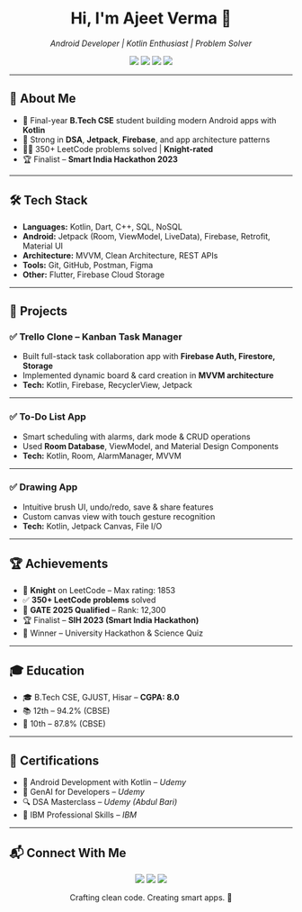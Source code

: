 <h1 align="center">Hi, I'm Ajeet Verma 👋</h1>
<p align="center"><i>Android Developer | Kotlin Enthusiast | Problem Solver</i></p>

<p align="center">
  <img src="https://img.shields.io/badge/Kotlin-0095D5?style=for-the-badge&logo=kotlin&logoColor=white" />
  <img src="https://img.shields.io/badge/Flutter-02569B?style=for-the-badge&logo=flutter&logoColor=white" />
  <img src="https://img.shields.io/badge/C++-00599C?style=for-the-badge&logo=c%2B%2B&logoColor=white" />
  <img src="https://img.shields.io/badge/Firebase-ffca28?style=for-the-badge&logo=firebase&logoColor=black" />
</p>

---

## 🚀 About Me

- 📱 Final-year **B.Tech CSE** student building modern Android apps with **Kotlin**  
- 🧠 Strong in **DSA**, **Jetpack**, **Firebase**, and app architecture patterns  
- 👨‍💻 350+ LeetCode problems solved | **Knight-rated**  
- 🏆 Finalist – **Smart India Hackathon 2023**

---

## 🛠️ Tech Stack

- **Languages:** Kotlin, Dart, C++, SQL, NoSQL  
- **Android:** Jetpack (Room, ViewModel, LiveData), Firebase, Retrofit, Material UI  
- **Architecture:** MVVM, Clean Architecture, REST APIs  
- **Tools:** Git, GitHub, Postman, Figma  
- **Other:** Flutter, Firebase Cloud Storage

---

## 💼 Projects

### ✅ Trello Clone – Kanban Task Manager
- Built full-stack task collaboration app with **Firebase Auth, Firestore, Storage**
- Implemented dynamic board & card creation in **MVVM architecture**
- **Tech:** Kotlin, Firebase, RecyclerView, Jetpack

---

### ✅ To-Do List App
- Smart scheduling with alarms, dark mode & CRUD operations
- Used **Room Database**, ViewModel, and Material Design Components
- **Tech:** Kotlin, Room, AlarmManager, MVVM

---

### ✅ Drawing App
- Intuitive brush UI, undo/redo, save & share features
- Custom canvas view with touch gesture recognition
- **Tech:** Kotlin, Jetpack Canvas, File I/O

---

## 🏆 Achievements

- 🧠 **Knight** on LeetCode – Max rating: 1853  
- ✅ **350+ LeetCode problems** solved  
- 🎯 **GATE 2025 Qualified** – Rank: 12,300  
- 🏆 Finalist – **SIH 2023 (Smart India Hackathon)**  
- 🥇 Winner – University Hackathon & Science Quiz

---

## 🎓 Education

- 🎓 B.Tech CSE, GJUST, Hisar – **CGPA: 8.0**
- 📚 12th – 94.2% (CBSE)  
- 📘 10th – 87.8% (CBSE)

---

## 📜 Certifications

- 📱 Android Development with Kotlin – *Udemy*  
- 🧠 GenAI for Developers – *Udemy*  
- 🔍 DSA Masterclass – *Udemy (Abdul Bari)*  
- 💼 IBM Professional Skills – *IBM*

---

## 📬 Connect With Me

<p align="center">
  <a href="https://www.linkedin.com/in/ajeet-verma-0aa410251"><img src="https://img.shields.io/badge/LinkedIn-0077B5?style=for-the-badge&logo=linkedin&logoColor=white" /></a>
  <a href="https://leetcode.com/u/Ajeet_Verma_1/"><img src="https://img.shields.io/badge/LeetCode-FFA116?style=for-the-badge&logo=leetcode&logoColor=black" /></a>
  <a href="mailto:ajeetv615@gmail.com"><img src="https://img.shields.io/badge/Gmail-D14836?style=for-the-badge&logo=gmail&logoColor=white" /></a>
</p>

<p align="center">Crafting clean code. Creating smart apps. 🚀</p>
